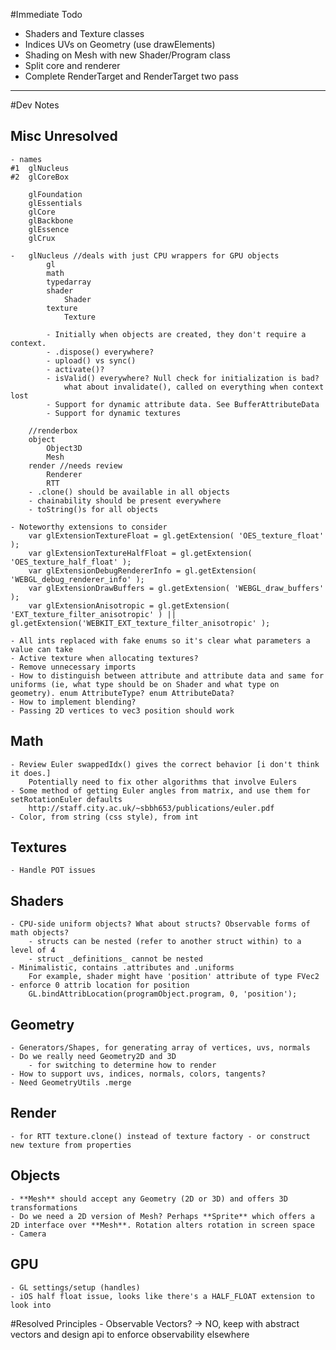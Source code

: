 #Immediate Todo
- Shaders and Texture classes
- Indices UVs on Geometry (use drawElements)
- Shading on Mesh with new Shader/Program class
- Split core and renderer
- Complete RenderTarget and RenderTarget two pass

---

#Dev Notes

## Misc Unresolved
	- names
	#1	glNucleus
	#2	glCoreBox
	
		glFoundation
		glEssentials
		glCore
		glBackbone
		glEssence
		glCrux

	-	glNucleus //deals with just CPU wrappers for GPU objects
			gl
			math
			typedarray
			shader
				Shader
			texture
				Texture

			- Initially when objects are created, they don't require a context.
			- .dispose() everywhere?
			- upload() vs sync()
			- activate()?
			- isValid() everywhere? Null check for initialization is bad? 
				what about invalidate(), called on everything when context lost
			- Support for dynamic attribute data. See BufferAttributeData
			- Support for dynamic textures

		//renderbox
		object
			Object3D
			Mesh
		render //needs review
			Renderer
			RTT
		- .clone() should be available in all objects
		- chainability should be present everywhere
		- toString()s for all objects

	- Noteworthy extensions to consider
		var glExtensionTextureFloat = gl.getExtension( 'OES_texture_float' );
		var glExtensionTextureHalfFloat = gl.getExtension( 'OES_texture_half_float' );
		var glExtensionDebugRendererInfo = gl.getExtension( 'WEBGL_debug_renderer_info' );
		var glExtensionDrawBuffers = gl.getExtension( 'WEBGL_draw_buffers' );
		var glExtensionAnisotropic = gl.getExtension( 'EXT_texture_filter_anisotropic' ) || gl.getExtension('WEBKIT_EXT_texture_filter_anisotropic' );

	- All ints replaced with fake enums so it's clear what parameters a value can take
	- Active texture when allocating textures?
	- Remove unnecessary imports
	- How to distinguish between attribute and attribute data and same for uniforms (ie, what type should be on Shader and what type on geometry). enum AttributeType? enum AttributeData?
	- How to implement blending?
	- Passing 2D vertices to vec3 position should work

## Math
	- Review Euler swappedIdx() gives the correct behavior [i don't think it does.]
		Potentially need to fix other algorithms that involve Eulers
	- Some method of getting Euler angles from matrix, and use them for setRotationEuler defaults
		http://staff.city.ac.uk/~sbbh653/publications/euler.pdf
	- Color, from string (css style), from int

## Textures
	- Handle POT issues

## Shaders
	- CPU-side uniform objects? What about structs? Observable forms of math objects?
		- structs can be nested (refer to another struct within) to a level of 4
		- struct _definitions_ cannot be nested
	- Minimalistic, contains .attributes and .uniforms
		For example, shader might have 'position' attribute of type FVec2
	- enforce 0 attrib location for position
		GL.bindAttribLocation(programObject.program, 0, 'position');

## Geometry
	- Generators/Shapes, for generating array of vertices, uvs, normals
	- Do we really need Geometry2D and 3D
		- for switching to determine how to render
	- How to support uvs, indices, normals, colors, tangents?
	- Need GeometryUtils .merge

## Render
	- for RTT texture.clone() instead of texture factory - or construct new texture from properties

## Objects
	- **Mesh** should accept any Geometry (2D or 3D) and offers 3D transformations
	- Do we need a 2D version of Mesh? Perhaps **Sprite** which offers a 2D interface over **Mesh**. Rotation alters rotation in screen space
	- Camera

## GPU
	- GL settings/setup (handles)
	- iOS half float issue, looks like there's a HALF_FLOAT extension to look into


#Resolved Principles
	- Observable Vectors?
		-> NO, keep with abstract vectors and design api to enforce observability elsewhere
